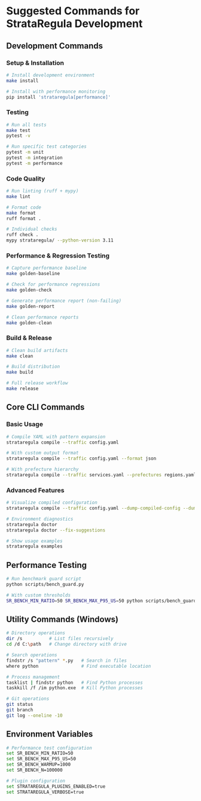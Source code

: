 # Suggested Commands for StrataRegula Development

## Development Commands

### Setup & Installation
```bash
# Install development environment
make install

# Install with performance monitoring
pip install 'strataregula[performance]'
```

### Testing
```bash
# Run all tests
make test
pytest -v

# Run specific test categories
pytest -m unit
pytest -m integration  
pytest -m performance
```

### Code Quality
```bash
# Run linting (ruff + mypy)
make lint

# Format code
make format
ruff format .

# Individual checks
ruff check .
mypy strataregula/ --python-version 3.11
```

### Performance & Regression Testing
```bash
# Capture performance baseline
make golden-baseline

# Check for performance regressions  
make golden-check

# Generate performance report (non-failing)
make golden-report

# Clean performance reports
make golden-clean
```

### Build & Release
```bash
# Clean build artifacts
make clean

# Build distribution
make build

# Full release workflow
make release
```

## Core CLI Commands

### Basic Usage
```bash
# Compile YAML with pattern expansion
strataregula compile --traffic config.yaml

# With custom output format
strataregula compile --traffic config.yaml --format json

# With prefecture hierarchy
strataregula compile --traffic services.yaml --prefectures regions.yaml
```

### Advanced Features
```bash
# Visualize compiled configuration
strataregula compile --traffic config.yaml --dump-compiled-config --dump-format tree

# Environment diagnostics
strataregula doctor
strataregula doctor --fix-suggestions

# Show usage examples
strataregula examples
```

## Performance Testing
```bash
# Run benchmark guard script
python scripts/bench_guard.py

# With custom thresholds
SR_BENCH_MIN_RATIO=50 SR_BENCH_MAX_P95_US=50 python scripts/bench_guard.py
```

## Utility Commands (Windows)
```bash
# Directory operations
dir /s          # List files recursively
cd /d C:\path   # Change directory with drive

# Search operations  
findstr /s "pattern" *.py   # Search in files
where python                # Find executable location

# Process management
tasklist | findstr python   # Find Python processes
taskkill /f /im python.exe  # Kill Python processes

# Git operations
git status
git branch
git log --oneline -10
```

## Environment Variables
```bash
# Performance test configuration
set SR_BENCH_MIN_RATIO=50
set SR_BENCH_MAX_P95_US=50
set SR_BENCH_WARMUP=1000
set SR_BENCH_N=100000

# Plugin configuration
set STRATAREGULA_PLUGINS_ENABLED=true
set STRATAREGULA_VERBOSE=true
```